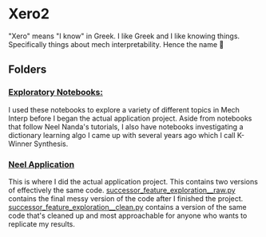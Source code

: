 # Xero2

"Xero" means "I know" in Greek. I like Greek and I like knowing things. Specifically things about mech interpretability. Hence the name 🤙

## Folders

### [Exploratory Notebooks:](/exploratory_notebooks/)

I used these notebooks to explore a variety of different topics in Mech Interp before I began the actual application project. Aside from notebooks that follow Neel Nanda's tutorials, I also have notebooks investigating a dictionary learning algo I came up with several years ago which I call K-Winner Synthesis.

### [Neel Application](/neel_application/)

This is where I did the actual application project. This contains two versions of effectively the same code. [successor_feature_exploration\_\_raw.py](/neel_application/successor_feature_exploration__raw.py) contains the final messy version of the code after I finished the project. [successor_feature_exploration\_\_clean.py](/neel_application/successor_feature_exploration__clean.py) contains a version of the same code that's cleaned up and most approachable for anyone who wants to replicate my results.

